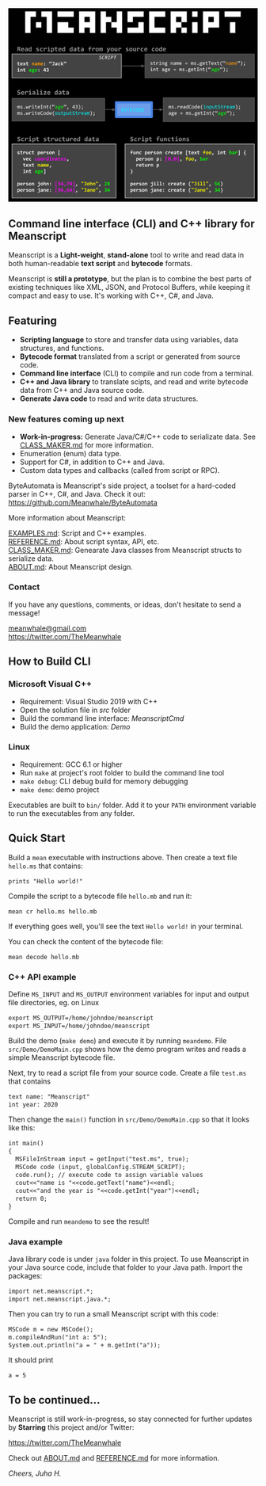 
<img src=nutshell.png>

## Command line interface (CLI) and C++ library for Meanscript

<!-- USE CASES -->

Meanscript is a **Light-weight**, **stand-alone** tool to write and read data in both human-readable **text script** and **bytecode** formats.


Meanscript is **still a prototype**, but the plan is to combine the best parts of existing techniques like XML, JSON, and Protocol Buffers,
while keeping it compact and easy to use. It's working with C++, C#, and Java.
 

## Featuring

* **Scripting language** to store and transfer data using variables, data structures, and functions.
* **Bytecode format** translated from a script or generated from source code.
* **Command line interface** (CLI) to compile and run code from a terminal.
* **C++ and Java library** to translate scipts, and read and write bytecode data from C++ and Java source code.
* **Generate Java code** to read and write data structures.

<!-- * **Parser:** convert text script to bytecode
* Bytecode **interpreter:** execute bytecode instructions
* **MSCode:** access bytecode data from your source code
* **MSBuilder:** create data from your source code
* **Command line application:** compile and run scripts and view contents of bytecode files
* **C++ library:** compile and run code, and read and write bytecode data from your source code
* Integers, text strings, floating point numbers, structs, arrays, and functions
* Create custom input/output streams to read/write data
* _Web editor_ -->

### New features coming up next
* **Work-in-progress:** Generate Java/C#/C++ code to serializate data. See [CLASS_MAKER.md](https://github.com/Meanwhale/MeanscriptCLI/blob/master/CLASS_MAKER.md) for more information.
* Enumeration (enum) data type.
* Support for C#, in addition to C++ and Java.
* Custom data types and callbacks (called from script or RPC).

<!--Meanscript is implemented in syntax that is common to C++, C#, and Java, with a lot of macros (GCC).
That's how to generate code to multiple languages at the same time.
Same technique is used in Meanscript's side project **ByteAutomata**, -->
ByteAutomata is Meanscript's side project,
a toolset for a hard-coded parser in C++, C#, and Java. Check it out:<br>
https://github.com/Meanwhale/ByteAutomata

More information about Meanscript:

[EXAMPLES.md](https://github.com/Meanwhale/MeanscriptCLI/blob/master/EXAMPLES.md): Script and C++ examples.<br>
[REFERENCE.md](https://github.com/Meanwhale/MeanscriptCLI/blob/master/REFERENCE.md): About script syntax, API, etc.<br>
[CLASS_MAKER.md](https://github.com/Meanwhale/MeanscriptCLI/blob/master/CLASS_MAKER.md): Genearate Java classes from Meanscript structs to serialize data.<br>
[ABOUT.md](https://github.com/Meanwhale/MeanscriptCLI/blob/master/ABOUT.md): About Meanscript design.

### Contact

If you have any questions, comments, or ideas, don't hesitate to send a message!

<!--
**Discord chat**<br>
https://discord.gg/R4Rhr7E
-->

meanwhale@gmail.com<br>
https://twitter.com/TheMeanwhale


## How to Build CLI

### Microsoft Visual C++

* Requirement: Visual Studio 2019 with C++
* Open the solution file in _src_ folder
* Build the command line interface: _MeanscriptCmd_
* Build the demo application: _Demo_

### Linux

* Requirement: GCC 6.1 or higher
* Run `make` at project's root folder to build the command line tool
* `make debug`: CLI debug build for memory debugging
* `make demo`: demo project

Executables are built to `bin/` folder.
Add it to your `PATH` environment variable to run the executables from any folder.

## Quick Start

<!--### Hello world-->

Build a `mean` executable with instructions above. Then create a text file `hello.ms` that contains:

```
prints "Hello world!"
```

Compile the script to a bytecode file `hello.mb` and run it:

```
mean cr hello.ms hello.mb
```

If everything goes well, you'll see the text `Hello world!` in your terminal.

You can check the content of the bytecode file:

```
mean decode hello.mb
```

### C++ API example

Define `MS_INPUT` and `MS_OUTPUT` environment variables for input and output file directories, eg. on Linux

```
export MS_OUTPUT=/home/johndoe/meanscript
export MS_INPUT=/home/johndoe/meanscript
```

Build the demo (`make demo`) and execute it by running `meandemo`.
File `src/Demo/DemoMain.cpp` shows how the demo program writes and reads a simple Meanscript bytecode file.

Next, try to read a script file from your source code. Create a file `test.ms` that contains

```
text name: "Meanscript"
int year: 2020
```

Then change the `main()` function in `src/Demo/DemoMain.cpp` so that it looks like this:

```
int main()
{
  MSFileInStream input = getInput("test.ms", true);
  MSCode code (input, globalConfig.STREAM_SCRIPT);
  code.run(); // execute code to assign variable values
  cout<<"name is "<<code.getText("name")<<endl;
  cout<<"and the year is "<<code.getInt("year")<<endl;
  return 0;
}
```

Compile and run `meandemo` to see the result!

### Java example

Java library code is under `java` folder in this project.
To use Meanscript in your Java source code, include that folder to your Java path.
Import the packages:

```
import net.meanscript.*;
import net.meanscript.java.*;
```

Then you can try to run a small Meanscript script with this code:

```
MSCode m = new MSCode();
m.compileAndRun("int a: 5");
System.out.println("a = " + m.getInt("a"));
```

It should print

```
a = 5
```

## To be continued...

Meanscript is still work-in-progress, so stay connected for further updates by **Starring** this project and/or Twitter:

https://twitter.com/TheMeanwhale

Check out
[ABOUT.md](https://github.com/Meanwhale/MeanscriptCLI/blob/master/ABOUT.md)
and
[REFERENCE.md](https://github.com/Meanwhale/MeanscriptCLI/blob/master/REFERENCE.md)
for more information.

_Cheers, Juha H._
